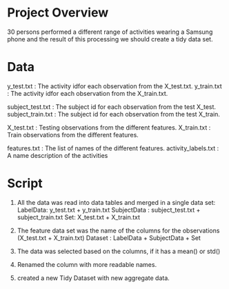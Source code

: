 # Project Overview
30 persons performed a different range of activities wearing a Samsung phone and the result of this processing we should create a tidy data set. 

# Data
y_test.txt : The activity idfor each observation from the X_test.txt.
y_train.txt : The activity idfor each observation from the X_train.txt.

subject_test.txt : The subject id for each observation from the test X_test.
subject_train.txt : The subject id for each observation from the test X_train.

X_test.txt : Testing observations from the different features.
X_train.txt : Train observations from the different features.

features.txt :  The list of names of the different features.
activity_labels.txt : A name description of the activities

# Script
1. All the data was read into data tables and merged in a single data set:
  LabelData: y_test.txt + y_train.txt 
  SubjectData : subject_test.txt  + subject_train.txt 
  Set: X_test.txt + X_train.txt 

2. The feature data set was the name of the columns for the observations (X_test.txt + X_train.txt)
  Dataset : LabelData + SubjectData + Set
3. The data was selected based on the columns, if it has a mean() or std()

4. Renamed the column with more readable names.

5. created a new Tidy Dataset with new aggregate data.

